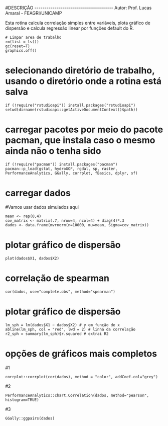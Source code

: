 #DESCRIÇÃO ---------------------------------------
Autor: Prof. Lucas Amaral - FEAGRI/UNICAMP

Esta rotina calcula correlação simples entre variáveis, plota gráfico de 
dispersão e calcula regressão linear por funções default do R.


```{r}
# Limpar area de trabalho
rm(list = ls())
gc(reset=T)
graphics.off()
```
# selecionando diretório de trabalho, usando o diretório onde a rotina está salva
```{r}
if (!require("rstudioapi")) install.packages("rstudioapi")
setwd(dirname(rstudioapi::getActiveDocumentContext()$path))

```

# carregar pacotes por meio do pacote pacman, que instala caso o mesmo ainda não o tenha sido
```{r}
if (!require("pacman")) install.packages("pacman")
pacman::p_load(gstat, hydroGOF, rgdal, sp, raster, PerformanceAnalytics, GGally, corrplot, fBasics, dplyr, sf)
```

# carregar dados 
#Vamos usar dados simulados aqui
```{r}
mean <- rep(0,4)
cov_matrix <- matrix(.7, nrow=4, ncol=4) + diag(4)*.3
dados <- data.frame(mvrnorm(n=10000, mu=mean, Sigma=cov_matrix))
```

# plotar gráfico de dispersão
```{r}
plot(dados$X1, dados$X2) 
```

# correlação de spearman
```{r}
cor(dados, use="complete.obs", method="spearman")
```

# plotar gráfico de dispersão
```{r}
lm_sph = lm(dados$X1 ~ dados$X2) # y em função de x
abline(lm_sph, col = "red", lwd = 2) # linha da correlação
r2_sph = summary(lm_sph)$r.squared # extrai R2
```


# opções de gráficos mais completos
#1
```{r}
corrplot::corrplot(cor(dados), method = "color", addCoef.col="grey")
```

#2
```{r}
PerformanceAnalytics::chart.Correlation(dados, method="pearson", histogram=TRUE)
```

#3
```{r}
GGally::ggpairs(dados)
```

